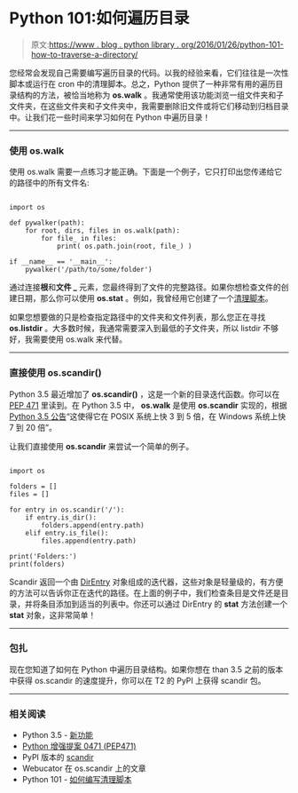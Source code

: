 # Python 101:如何遍历目录

> 原文:[https://www . blog . python library . org/2016/01/26/python-101-how-to-traverse-a-directory/](https://www.blog.pythonlibrary.org/2016/01/26/python-101-how-to-traverse-a-directory/)

您经常会发现自己需要编写遍历目录的代码。以我的经验来看，它们往往是一次性脚本或运行在 cron 中的清理脚本。总之，Python 提供了一种非常有用的遍历目录结构的方法，被恰当地称为 **os.walk** 。我通常使用该功能浏览一组文件夹和子文件夹，在这些文件夹和子文件夹中，我需要删除旧文件或将它们移动到归档目录中。让我们花一些时间来学习如何在 Python 中遍历目录！

* * *

### 使用 os.walk

使用 os.walk 需要一点练习才能正确。下面是一个例子，它只打印出您传递给它的路径中的所有文件名:

```

import os

def pywalker(path):
    for root, dirs, files in os.walk(path):
        for file_ in files:
            print( os.path.join(root, file_) )

if __name__ == '__main__':
    pywalker('/path/to/some/folder')

```

通过连接**根**和**文件 _** 元素，您最终得到了文件的完整路径。如果你想检查文件的创建日期，那么你可以使用 **os.stat** 。例如，我曾经用它创建了一个[清理脚本](https://www.blog.pythonlibrary.org/2013/11/14/python-101-how-to-write-a-cleanup-script/)。

如果您想要做的只是检查指定路径中的文件夹和文件列表，那么您正在寻找 **os.listdir** 。大多数时候，我通常需要深入到最低的子文件夹，所以 listdir 不够好，我需要使用 os.walk 来代替。

* * *

### 直接使用 os.scandir()

Python 3.5 最近增加了 **os.scandir()** ，这是一个新的目录迭代函数。你可以在 [PEP 471](https://www.python.org/dev/peps/pep-0471/) 里读到。在 Python 3.5 中， **os.walk** 是使用 **os.scandir** 实现的，根据 [Python 3.5 公告](https://docs.python.org/3/whatsnew/3.5.html#pep-471-os-scandir-function-a-better-and-faster-directory-iterator)“这使得它在 POSIX 系统上快 3 到 5 倍，在 Windows 系统上快 7 到 20 倍”。

让我们直接使用 **os.scandir** 来尝试一个简单的例子。

```

import os

folders = []
files = []

for entry in os.scandir('/'):
    if entry.is_dir():
        folders.append(entry.path)
    elif entry.is_file():
        files.append(entry.path)

print('Folders:')
print(folders)

```

Scandir 返回一个由 [DirEntry](https://docs.python.org/3/library/os.html#os.DirEntry) 对象组成的迭代器，这些对象是轻量级的，有方便的方法可以告诉你正在迭代的路径。在上面的例子中，我们检查条目是文件还是目录，并将条目添加到适当的列表中。你还可以通过 DirEntry 的 **stat** 方法创建一个 **stat** 对象，这非常简单！

* * *

### 包扎

现在您知道了如何在 Python 中遍历目录结构。如果你想在 than 3.5 之前的版本中获得 os.scandir 的速度提升，你可以在 T2 的 PyPI 上获得 scandir 包。

* * *

### 相关阅读

*   Python 3.5 - [新功能](https://docs.python.org/3/whatsnew/3.5.html)
*   [Python 增强提案 0471 (PEP471)](https://www.python.org/dev/peps/pep-0471/)
*   PyPI 版本的 [scandir](https://pypi.python.org/pypi/scandir)
*   Webucator 在 os.scandir 上的文章
*   Python 101 - [如何编写清理脚本](https://www.blog.pythonlibrary.org/2013/11/14/python-101-how-to-write-a-cleanup-script/)